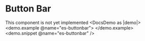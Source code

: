 # Button Bar

This component is not yet implemented
<DocsDemo as |demo|>
  <demo.example @name="es-buttonbar">
    <EsButtonbar />
  </demo.example>
  <demo.snippet @name="es-buttonbar" />
</DocsDemo>

<DocsNote />
